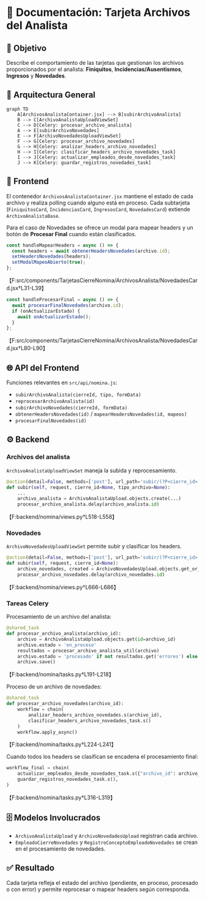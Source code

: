 # 📑 Documentación: Tarjeta Archivos del Analista

## 🎯 Objetivo
Describe el comportamiento de las tarjetas que gestionan los archivos proporcionados por el analista: **Finiquitos**, **Incidencias/Ausentismos**, **Ingresos** y **Novedades**.

## 📐 Arquitectura General
```mermaid
graph TD
    A[ArchivosAnalistaContainer.jsx] --> B[subirArchivoAnalista]
    B --> C[ArchivoAnalistaUploadViewSet]
    C --> D[Celery: procesar_archivo_analista]
    A --> E[subirArchivoNovedades]
    E --> F[ArchivoNovedadesUploadViewSet]
    F --> G[Celery: procesar_archivo_novedades]
    G --> H[Celery: analizar_headers_archivo_novedades]
    H --> I[Celery: clasificar_headers_archivo_novedades_task]
    I --> J[Celery: actualizar_empleados_desde_novedades_task]
    J --> K[Celery: guardar_registros_novedades_task]
```

## 🎨 Frontend
El contenedor `ArchivosAnalistaContainer.jsx` mantiene el estado de cada archivo y realiza polling cuando alguno está en proceso. Cada subtarjeta (`FiniquitosCard`, `IncidenciasCard`, `IngresosCard`, `NovedadesCard`) extiende `ArchivoAnalistaBase`.

Para el caso de Novedades se ofrece un modal para mapear headers y un botón de **Procesar Final** cuando están clasificados.

```jsx
const handleMapearHeaders = async () => {
  const headers = await obtenerHeadersNovedades(archivo.id);
  setHeadersNovedades(headers);
  setModalMapeoAbierto(true);
};
```
【F:src/components/TarjetasCierreNomina/ArchivosAnalista/NovedadesCard.jsx†L31-L39】

```jsx
const handleProcesarFinal = async () => {
  await procesarFinalNovedades(archivo.id);
  if (onActualizarEstado) {
    await onActualizarEstado();
  }
};
```
【F:src/components/TarjetasCierreNomina/ArchivosAnalista/NovedadesCard.jsx†L80-L90】

## 🌐 API del Frontend
Funciones relevantes en `src/api/nomina.js`:
- `subirArchivoAnalista(cierreId, tipo, formData)`
- `reprocesarArchivoAnalista(id)`
- `subirArchivoNovedades(cierreId, formData)`
- `obtenerHeadersNovedades(id)` / `mapearHeadersNovedades(id, mapeos)`
- `procesarFinalNovedades(id)`

## ⚙️ Backend
### Archivos del analista
`ArchivoAnalistaUploadViewSet` maneja la subida y reprocesamiento.
```python
@action(detail=False, methods=['post'], url_path='subir/(?P<cierre_id>[^/.]+)/(?P<tipo_archivo>[^/.]+)')
def subir(self, request, cierre_id=None, tipo_archivo=None):
    ...
    archivo_analista = ArchivoAnalistaUpload.objects.create(...)
    procesar_archivo_analista.delay(archivo_analista.id)
```
【F:backend/nomina/views.py†L518-L558】

### Novedades
`ArchivoNovedadesUploadViewSet` permite subir y clasificar los headers.
```python
@action(detail=False, methods=['post'], url_path='subir/(?P<cierre_id>[^/.]+)')
def subir(self, request, cierre_id=None):
    archivo_novedades, created = ArchivoNovedadesUpload.objects.get_or_create(...)
    procesar_archivo_novedades.delay(archivo_novedades.id)
```
【F:backend/nomina/views.py†L666-L686】

### Tareas Celery
Procesamiento de un archivo del analista:
```python
@shared_task
def procesar_archivo_analista(archivo_id):
    archivo = ArchivoAnalistaUpload.objects.get(id=archivo_id)
    archivo.estado = 'en_proceso'
    resultados = procesar_archivo_analista_util(archivo)
    archivo.estado = 'procesado' if not resultados.get('errores') else 'con_error'
    archivo.save()
```
【F:backend/nomina/tasks.py†L191-L218】

Proceso de un archivo de novedades:
```python
@shared_task
def procesar_archivo_novedades(archivo_id):
    workflow = chain(
        analizar_headers_archivo_novedades.s(archivo_id),
        clasificar_headers_archivo_novedades_task.s()
    )
    workflow.apply_async()
```
【F:backend/nomina/tasks.py†L224-L241】

Cuando todos los headers se clasifican se encadena el procesamiento final:
```python
workflow_final = chain(
    actualizar_empleados_desde_novedades_task.s({"archivo_id": archivo_id}),
    guardar_registros_novedades_task.s(),
)
```
【F:backend/nomina/tasks.py†L316-L319】

## 🗄️ Modelos Involucrados
- `ArchivoAnalistaUpload` y `ArchivoNovedadesUpload` registran cada archivo.
- `EmpleadoCierreNovedades` y `RegistroConceptoEmpleadoNovedades` se crean en el procesamiento de novedades.

## ✅ Resultado
Cada tarjeta refleja el estado del archivo (pendiente, en proceso, procesado o con error) y permite reprocesar o mapear headers según corresponda.
